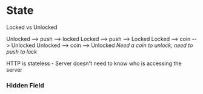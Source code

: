 # State
Locked vs Unlocked

Unlocked --> push --> locked
Locked --> push --> Locked
Locked --> coin --> Unlocked
Unlocked --> coin --> Unlocked
*Need a coin to unlock, need to push to lock*

HTTP is stateless - Server doesn't need to know who is accessing the server
### Hidden Field